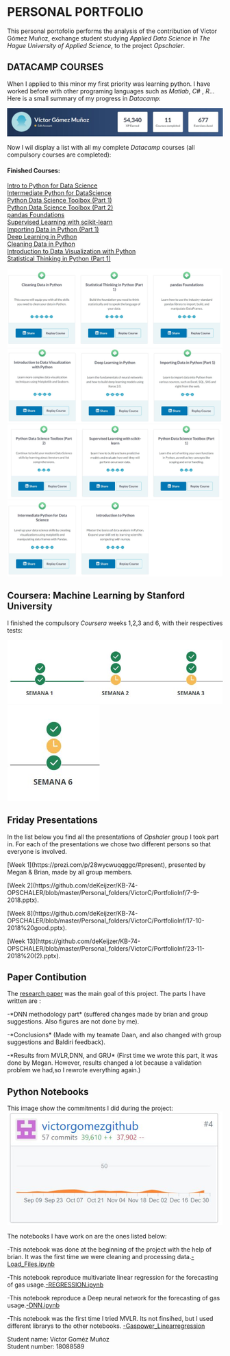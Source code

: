 # PERSONAL PORTFOLIO

This personal portofolio performs the analysis of the contribution of Víctor Gómez Muñoz, exchange student studying *Applied Data Science* in *The Hague University of Applied Science*, to the project *Opschaler*. 

## DATACAMP COURSES

When I applied to this minor my first priority was learning python. I have worked before with other programing languages such as *Matlab*, *C#* , *R*... Here is a small summary of my progress in *Datacamp*:

<img src="https://github.com/deKeijzer/KB-74-OPSCHALER/blob/master/Personal_folders/VictorC/PortfolioInf/datacamppoints.JPG">

Now I wil display a list with all my complete *Datacamp* courses (all compulsory courses are completed):

#### Finished Courses:

[Intro to Python for Data Science](https://www.datacamp.com/courses/intro-to-python-for-data-science)  
[Intermediate Python for DataScience](https://www.datacamp.com/courses/intermediate-python-for-data-science)  
[Python Data Science Toolbox (Part 1)](https://www.datacamp.com/courses/python-data-science-toolbox-part-1)  
[Python Data Science Toolbox (Part 2)](https://www.datacamp.com/courses/python-data-science-toolbox-part-2)  
[pandas Foundations](https://www.datacamp.com/courses/pandas-foundations)  
[Supervised Learning with scikit-learn](https://www.datacamp.com/courses/supervised-learning-with-scikit-learn)  
[Importing Data in Python (Part 1)](https://www.datacamp.com/courses/importing-data-in-python-part-1)  
[Deep Learning in Python](https://www.datacamp.com/courses/deep-learning-in-python)  
[Cleaning Data in Python](https://www.datacamp.com/courses/cleaning-data-in-python)  
[Introduction to Data Visualization with Python](https://www.datacamp.com/courses/introduction-to-data-visualization-with-python)  
[Statistical Thinking in Python (Part 1)](https://www.datacamp.com/courses/statistical-thinking-in-python-part-1)  

![Parte 1](https://github.com/deKeijzer/KB-74-OPSCHALER/blob/master/Personal_folders/VictorC/PortfolioInf/datacamp1.JPG)
![Parte 2](https://github.com/deKeijzer/KB-74-OPSCHALER/blob/master/Personal_folders/VictorC/PortfolioInf/datacamp2.JPG)
![Parte 3](https://github.com/deKeijzer/KB-74-OPSCHALER/blob/master/Personal_folders/VictorC/PortfolioInf/datacamp3.JPG)
![Parte 4](https://github.com/deKeijzer/KB-74-OPSCHALER/blob/master/Personal_folders/VictorC/PortfolioInf/datacamp4.JPG)

## Coursera: Machine Learning by Stanford University

I finished the compulsory *Coursera* weeks 1,2,3 and 6, with their respectives tests:

<img src="https://github.com/deKeijzer/KB-74-OPSCHALER/blob/master/Personal_folders/VictorC/PortfolioInf/coursera1.JPG">
<img src="https://github.com/deKeijzer/KB-74-OPSCHALER/blob/master/Personal_folders/VictorC/PortfolioInf/coursera2.JPG">


## Friday Presentations

In the list below you find all the presentations of *Opshaler* group I took part in. For each of the presentations we chose two different persons so that everyone is involved.

<p>[Week 1](https://prezi.com/p/28wycwuqqggc/#present), presented by Megan & Brian, made by all group members.</p>
<p>[Week 2](https://github.com/deKeijzer/KB-74-OPSCHALER/blob/master/Personal_folders/VictorC/PortfolioInf/7-9-2018.pptx).</p>   
<p>[Week 8](https://github.com/deKeijzer/KB-74-OPSCHALER/blob/master/Personal_folders/VictorC/PortfolioInf/17-10-2018%20good.pptx).</p>
<p>[Week 13](https://github.com/deKeijzer/KB-74-OPSCHALER/blob/master/Personal_folders/VictorC/PortfolioInf/23-11-2018%20(2).pptx).</p> 

## Paper Contibution

The [research paper]() was the main goal of this project. The parts I have written are :

<p>-*DNN methodology part* (suffered changes made by brian and group suggestions. Also figures are not done by me).</p>
<p>-*Conclusions* (Made with my teamate Daan, and also changed with group suggestions and Baldiri feedback).</p>
<p>-*Results from MVLR,DNN, and GRU* (First time we wrote this part, it was done by Megan. However, results changed a lot because a validation problem we had,so I rewrote everything again.)</p>

## Python Notebooks

This image show the commitments I did during the project:
<img src="https://github.com/deKeijzer/KB-74-OPSCHALER/blob/master/Personal_folders/VictorC/PortfolioInf/github.JPG">


The notebooks I have work on are the ones listed below:

-This notebook was done at the beginning of the project with the help of brian. It was the first time we were cleaning and processing data.[-Load_Files.ipynb](https://github.com/deKeijzer/KB-74-OPSCHALER/blob/master/Personal_folders/VictorC/Load_Files.ipynb)

-This notebook reproduce multivariate linear regression for the forecasting of gas usage.[-REGRESSION.ipynb](https://github.com/deKeijzer/KB-74-OPSCHALER/blob/master/Personal_folders/VictorC/REGRESSION/REGRESSION.ipynb)

-This notebook reproduce a Deep neural network for the forecasting of gas usage.[-DNN.ipynb](https://github.com/deKeijzer/KB-74-OPSCHALER/blob/master/Personal_folders/VictorC/NEURAL/DNN.ipynb)

-This notebook was the first time I tried MVLR. Its not finsihed, but I used different librarys to the other notebooks.
[-Gaspower_Linearregression](https://github.com/deKeijzer/KB-74-OPSCHALER/blob/master/Personal_folders/VictorC/REGRESSION/gaspower_linearregression.ipynb)


Student name: Víctor Goméz Muñoz  
Student number: 18088589
